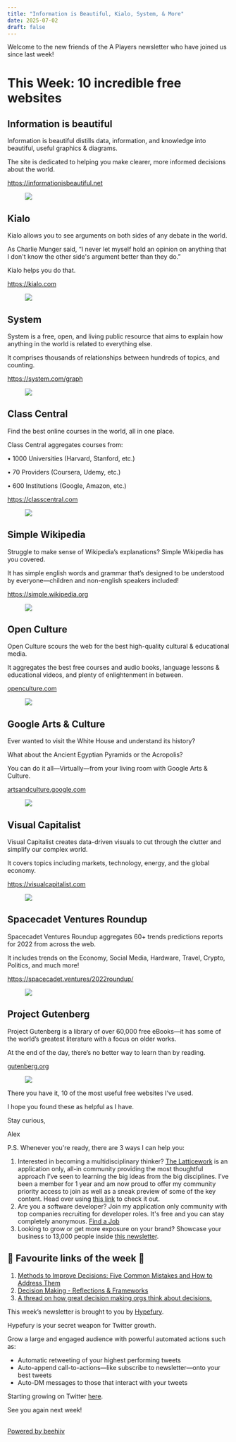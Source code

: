 ```yaml
---
title: "Information is Beautiful, Kialo, System, & More"
date: 2025-07-02
draft: false
---
```


<p id="">Welcome to the new friends of the A Players newsletter who have joined us since last week!</p><h1 id="">This Week: 10 incredible free websites </h1><h2 id="">Information is beautiful</h2><p id="">Information is beautiful distills data, information, and knowledge into beautiful, useful graphics &amp; diagrams. </p><p id="">The site is dedicated to helping you make clearer, more informed decisions about the world.</p><p id=""><a href="https://informationisbeautiful.net" target="_blank" id="">https://informationisbeautiful.net</a></p><figure class="w-richtext-figure-type-image w-richtext-align-center" data-rt-type="image" data-rt-align="center"><div><img src="https://uploads-ssl.webflow.com/63fd511e232de229bfe66c52/640d56493d2f14eed6812230_image.jpeg" id="" width="auto" height="auto" loading="auto"></div></figure><h2 id="">Kialo </h2><p id="">Kialo allows you to see arguments on both sides of any debate in the world. </p><p id="">As Charlie Munger said, “I never let myself hold an opinion on anything that I don't know the other side's argument better than they do.”</p><p id="">Kialo helps you do that. </p><p id=""><a href="https://kialo.com" target="_blank" id="">https://kialo.com</a></p><figure class="w-richtext-figure-type-image w-richtext-align-center" data-rt-type="image" data-rt-align="center"><div><img src="https://uploads-ssl.webflow.com/63fd511e232de229bfe66c52/640d56493d2f1458d3812234_image.jpeg" id="" width="auto" height="auto" loading="auto"></div></figure><h2 id="">System</h2><p id="">System is a free, open, and living public resource that aims to explain how anything in the world is related to everything else.</p><p id="">It comprises thousands of relationships between hundreds of topics, and counting.</p><p id=""><a href="https://system.com/graph" target="_blank" id="">https://system.com/graph</a></p><figure class="w-richtext-figure-type-image w-richtext-align-center" data-rt-type="image" data-rt-align="center"><div><img src="https://uploads-ssl.webflow.com/63fd511e232de229bfe66c52/640d56493d2f143250812231_image.jpeg" id="" width="auto" height="auto" loading="auto"></div></figure><h2 id="">Class Central </h2><p id="">Find the best online courses in the world, all in one place. </p><p id="">Class Central aggregates courses from:</p><p id="">• 1000 Universities (Harvard, Stanford, etc.)</p><p id="">• 70 Providers (Coursera, Udemy, etc.)</p><p id="">• 600 Institutions (Google, Amazon, etc.)</p><p id=""><a href="https://classcentral.com" target="_blank" id="">https://classcentral.com</a></p><figure class="w-richtext-figure-type-image w-richtext-align-center" data-rt-type="image" data-rt-align="center"><div><img src="https://uploads-ssl.webflow.com/63fd511e232de229bfe66c52/640d56493d2f14986581222e_image.jpeg" id="" width="auto" height="auto" loading="auto"></div></figure><h2 id="">Simple Wikipedia</h2><p id="">Struggle to make sense of Wikipedia’s explanations? Simple Wikipedia has you covered. </p><p id="">It has simple english words and grammar that’s designed to be understood by everyone—children and non-english speakers included!</p><p id=""><a href="https://simple.wikipedia.org" target="_blank" id="">https://simple.wikipedia.org</a></p><figure class="w-richtext-figure-type-image w-richtext-align-center" data-rt-type="image" data-rt-align="center"><div><img src="https://uploads-ssl.webflow.com/63fd511e232de229bfe66c52/640d56493d2f142ee181223a_image.jpeg" id="" width="auto" height="auto" loading="auto"></div></figure><h2 id="">Open Culture</h2><p id="">Open Culture scours the web for the best high-quality cultural &amp; educational media. </p><p id="">It aggregates the best free courses and audio books, language lessons &amp; educational videos, and plenty of enlightenment in between.</p><p id=""><a href="https://t.co/l3y0Ntn3WB" target="_blank" id="">openculture.com</a></p><figure class="w-richtext-figure-type-image w-richtext-align-center" data-rt-type="image" data-rt-align="center"><div><img src="https://uploads-ssl.webflow.com/63fd511e232de229bfe66c52/640d56493d2f147712812233_image.jpeg" id="" width="auto" height="auto" loading="auto"></div></figure><h2 id="">Google Arts &amp; Culture</h2><p id="">Ever wanted to visit the White House and understand its history?</p><p id="">What about the Ancient Egyptian Pyramids or the Acropolis? </p><p id="">You can do it all—Virtually—from your living room with Google Arts &amp; Culture.</p><p id=""><a href="https://t.co/QggfjZoOwx" target="_blank" id="">artsandculture.google.com</a></p><figure class="w-richtext-figure-type-image w-richtext-align-center" data-rt-type="image" data-rt-align="center"><div><img src="https://uploads-ssl.webflow.com/63fd511e232de229bfe66c52/640d56493d2f142a01812236_image.jpeg" id="" width="auto" height="auto" loading="auto"></div></figure><h2 id="">Visual Capitalist </h2><p id="">Visual Capitalist creates data-driven visuals to cut through the clutter and simplify our complex world.</p><p id="">It covers topics including markets, technology, energy, and the global economy. </p><p id=""><a href="https://visualcapitalist.com" target="_blank" id="">https://visualcapitalist.com</a></p><figure class="w-richtext-figure-type-image w-richtext-align-center" data-rt-type="image" data-rt-align="center"><div><img src="https://uploads-ssl.webflow.com/63fd511e232de229bfe66c52/640d56493d2f14a634812235_image.jpeg" id="" width="auto" height="auto" loading="auto"></div></figure><h2 id="">Spacecadet Ventures Roundup</h2><p id="">Spacecadet Ventures Roundup aggregates 60+ trends predictions reports for 2022 from across the web. </p><p id="">It includes trends on the Economy, Social Media, Hardware, Travel, Crypto, Politics, and much more!</p><p id=""><a href="https://spacecadet.ventures/2022roundup/" target="_blank" id="">https://spacecadet.ventures/2022roundup/</a></p><figure class="w-richtext-figure-type-image w-richtext-align-center" data-rt-type="image" data-rt-align="center"><div><img src="https://uploads-ssl.webflow.com/63fd511e232de229bfe66c52/640d56493d2f14393781222f_image.jpeg" id="" width="auto" height="auto" loading="auto"></div></figure><h2 id="">Project Gutenberg</h2><p id="">Project Gutenberg is a library of over 60,000 free eBooks—it has some of the world’s greatest literature with a focus on older works. </p><p id="">At the end of the day, there’s no better way to learn than by reading.</p><p id=""><a href="https://t.co/MMdwnOLYuI" target="_blank" id="">gutenberg.org</a></p><figure class="w-richtext-figure-type-image w-richtext-align-center" data-rt-type="image" data-rt-align="center"><div><img src="https://uploads-ssl.webflow.com/63fd511e232de229bfe66c52/640d56493d2f147069812232_image.jpeg" id="" width="auto" height="auto" loading="auto"></div></figure><p id="">There you have it, 10 of the most useful free websites I've used.</p><p id="">I hope you found these as helpful as I have.</p><p id="">Stay curious, </p><p id="">Alex</p><p id="">P.S. Whenever you're ready, there are 3 ways I can help you:</p><ol type="decimal" id=""><li id="">Interested in becoming a multidisciplinary thinker?&nbsp;<a href="https://ltcwrk.com/alex-brogan-ltcwrk/" target="_blank" id="">The Latticework</a>&nbsp;is an application only, all-in community providing the most thoughtful approach I’ve seen to learning the big ideas from the big disciplines. I’ve been a member for 1 year and am now proud to offer my community priority access to join as well as a sneak preview of some of the key content. Head over using&nbsp;<a href="https://ltcwrk.com/alex-brogan-ltcwrk/" target="_blank" id="">this link</a>&nbsp;to check it out.</li><li id="">Are you a software developer? Join my application only community with top companies recruiting for developer roles. It's free and you can stay completely anonymous.&nbsp;<a href="https://www.alexbrogan.com/global-developers-collective" target="_blank" id="">Find a Job</a></li><li id="">Looking to grow or get more exposure on your brand? Showcase your business to 13,000 people inside&nbsp;<a href="https://www.alexbrogan.com/partnership" target="_blank" id="">this newsletter</a>.</li></ol><h2 id="">🔗 Favourite links of the week 🔗</h2><ol type="decimal" id=""><li id=""><a href="https://research-doc.credit-suisse.com/docView?language=ENG&format=PDF&source_id=em&document_id=806005350&serialid=wa/jsdAV8YbvqAcuYbmEQSVKGUZwJF0pezqIKyi1lTQ=" target="_blank" id="">Methods to Improve Decisions: Five Common Mistakes and How to Address Them</a><br></li><li id=""><a href="https://twitter.com/gregdocter/status/1262834164811870208" target="_blank" id="">Decision Making - Reflections &amp; Frameworks</a></li><li id=""><a href="https://twitter.com/BenJohnstonSF/status/1268298656727228416" target="_blank" id="">A thread on how great decision making orgs think about decisions.</a><br></li></ol><p id="">This week’s newsletter is brought to you by <a href="https://hypefury.com/?via=alex-brogan16" target="_blank" id="">Hypefury</a>.<br></p><p id="">Hypefury&nbsp;is your secret weapon for Twitter growth.</p><p id="">Grow a large and engaged audience with powerful automated actions such as:</p><ul type="disc" id=""><li id="">Automatic retweeting of your highest performing tweets</li><li id="">Auto-append call-to-actions—like subscribe to newsletter—onto your best tweets</li><li id="">Auto-DM messages to those that interact with your tweets</li></ul><p id="">Starting growing on Twitter <a href="https://hypefury.com/?via=alex-brogan16" target="_blank" id="">here</a>.&nbsp;</p><p id="">See you again next week!</p><p id=""><br><a target="_blank" href="https://www.beehiiv.com/?utm_campaign=4cc8c1d2-677f-4aac-80e5-2bfe79605472&utm_medium=post_rss&utm_source=a_players" id="">Powered by beehiiv</a></p>